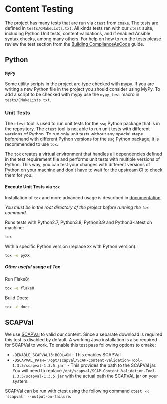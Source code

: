 # Content Testing

The project has many tests that are run via `ctest` from [`cmake`](https://cmake.org/).
The tests are defined in `tests/CMakeLists.txt`.
All kinds tests ran with our `ctest` suite, including Python Unit tests, content validations, and if enabled Ansible syntax checks, among many others.
For help on how to run the tests please review the test section from the [Building ComplianceAsCode](02_building_complianceascode) guide.

## Python

### `MyPy`

Some utility scripts in the project are type checked with [mypy](http://mypy-lang.org/).
If you are writing a new Python file in the project you should consider using MyPy.
To add a script to be checked with mypy use the `mypy_test` macro in `tests/CMakeLists.txt`.

### Unit Tests

The `ctest` tool is used to run unit tests for the `ssg` Python package that is in the repository.
The `ctest` tool is not able to run unit tests with different versions of Python.
To run only unit tests without any special steps beforehand with different Python versions for the `ssg` Python package, it is recommended to use `tox`.

The `tox` creates a virtual environment that handles all dependencies defined in the test requirement file and performs unit tests with multiple versions of Python.
This way, you can test your changes with different versions of Python on your machine and don't have to wait for the upstream CI to check them for you.

#### Execute Unit Tests via `tox`

Installation of `tox` and more advanced usage is described in [documentation](https://tox.wiki/en/4.11.3/).

*You must be in the root directory of the project before running the `tox` command.*

Runs tests with Python2.7, Python3.8, Python3.9 and Python3-latest on machine:

```bash
tox
```

With a specific Python version (replace `XX` with Python version):

```bash
tox -e pyXX
```

##### Other useful usage of Tox

Run Flake8:

```bash
tox -e flake8
```

Build Docs:

```bash
tox -e docs
```

## SCAPVal

We use [SCAPVal](https://csrc.nist.gov/Projects/scap-validation-program/Validation-Test-Content) to valid our content.
Since a separate download is required this test is disabled by default.
A working Java installation is also required for SCAPVal to work.
To enable this test pass following options to cmake:

* `-DENABLE_SCAPVAL13:BOOL=ON` - This enables SCAPVal
* `-DSCAPVAL_PATH='/opt/scapval/SCAP-Content-Validation-Tool-1.3.5/scapval-1.3.5.jar'` - This provides the path to the SCAPVal jar.
You will need to replace `/opt/scapval/SCAP-Content-Validation-Tool-1.3.5/scapval-1.3.5.jar` with the actual path the SCAPVAL jar on your system.

SCAPVal can be run with ctest using the following command `ctest -R 'scapval' --output-on-failure`.
